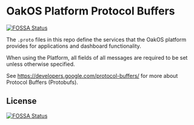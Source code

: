 # OakOS Platform Protocol Buffers
[![FOSSA Status](https://app.fossa.io/api/projects/git%2Bgithub.com%2FOakLabsInc%2Fplatform-protos.svg?type=shield)](https://app.fossa.io/projects/git%2Bgithub.com%2FOakLabsInc%2Fplatform-protos?ref=badge_shield)


The `.proto` files in this repo define the services that the OakOS
platform provides for applications and dashboard functionality.

When using the Platform, all fields of all messages are required to be
set unless otherwise specified.


See https://developers.google.com/protocol-buffers/ for more about
Protocol Buffers (Protobufs).


## License
[![FOSSA Status](https://app.fossa.io/api/projects/git%2Bgithub.com%2FOakLabsInc%2Fplatform-protos.svg?type=large)](https://app.fossa.io/projects/git%2Bgithub.com%2FOakLabsInc%2Fplatform-protos?ref=badge_large)